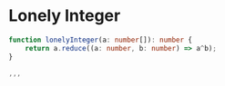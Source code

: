 # Lonely Integer
```typescript
function lonelyInteger(a: number[]): number {
    return a.reduce((a: number, b: number) => a^b);
}

,,,


